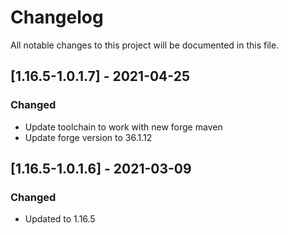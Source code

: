 # Changelog
All notable changes to this project will be documented in this file.

## [1.16.5-1.0.1.7] - 2021-04-25
### Changed
 - Update toolchain to work with new forge maven
 - Update forge version to 36.1.12

## [1.16.5-1.0.1.6] - 2021-03-09
### Changed
 - Updated to 1.16.5